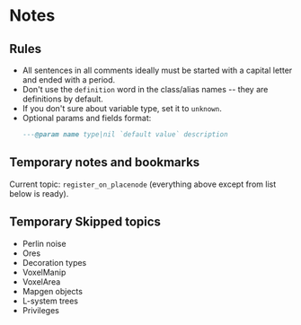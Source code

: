 # Notes

## Rules

- All sentences in all comments ideally must be started with a capital letter
  and ended with a period.
- Don't use the `definition` word in the class/alias names -- they are
  definitions by default.
- If you don't sure about variable type, set it to `unknown`.
- Optional params and fields format:
  ```lua
  ---@param name type|nil `default value` description
  ```

## Temporary notes and bookmarks

Current topic: `register_on_placenode` (everything above except from list below
is ready).

## Temporary Skipped topics

- Perlin noise
- Ores
- Decoration types
- VoxelManip
- VoxelArea
- Mapgen objects
- L-system trees
- Privileges
